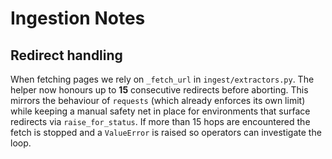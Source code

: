 # Ingestion Notes

## Redirect handling

When fetching pages we rely on `_fetch_url` in `ingest/extractors.py`. The helper
now honours up to **15** consecutive redirects before aborting. This mirrors the
behaviour of `requests` (which already enforces its own limit) while keeping a
manual safety net in place for environments that surface redirects via
`raise_for_status`. If more than 15 hops are encountered the fetch is stopped
and a `ValueError` is raised so operators can investigate the loop.
